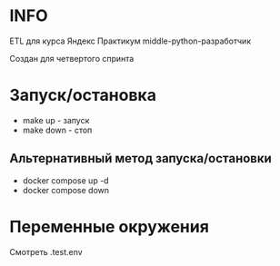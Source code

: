 # INFO
ETL для курса Яндекс Практикум middle-python-разработчик

Создан для четвертого спринта

# Запуск/остановка
- make up - запуск
- make down - стоп

## Альтернативный метод запуска/остановки
- docker compose up -d
- docker compose down

# Переменные окружения
Смотреть .test.env

